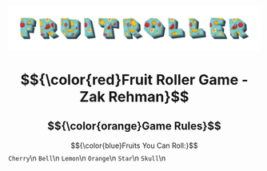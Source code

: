 ![FruitRoller](assets/back.png)

# $${\color{red}Fruit Roller Game - Zak Rehman}$$
## $${\color{orange}Game Rules}$$	
$${\color{blue}Fruits You Can Roll:}$$
<code>Cherry</code>\n
<code>Bell</code>\n
<code>Lemon</code>\n
<code>Orange</code>\n
<code>Star</code>\n
<code>Skull</code>\n
